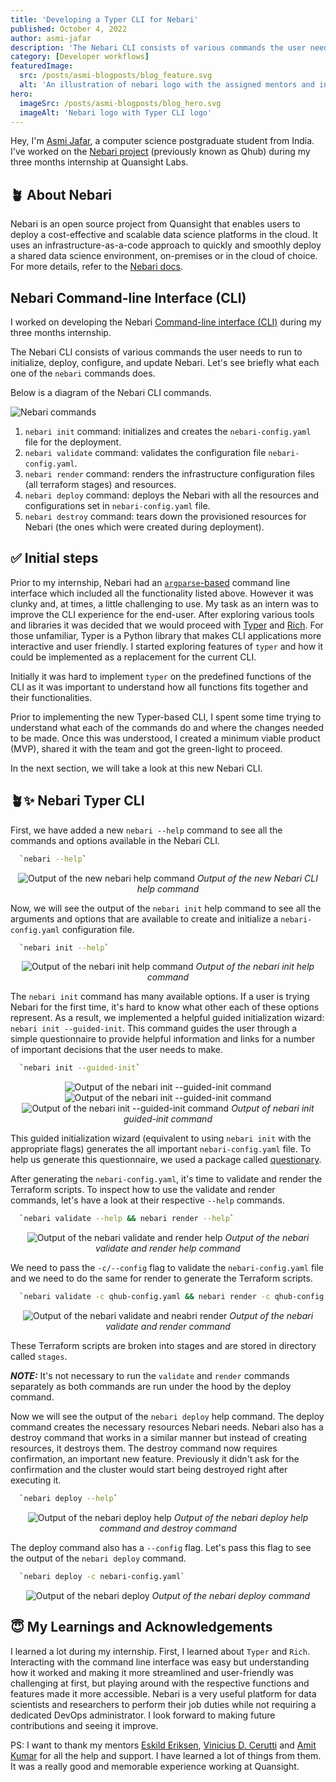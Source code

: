 ```yaml
---
title: 'Developing a Typer CLI for Nebari'
published: October 4, 2022
author: asmi-jafar
description: 'The Nebari CLI consists of various commands the user needs to run to initialize, deploy, configure, and update Nebari.'
category: [Developer workflows]
featuredImage:
  src: /posts/asmi-blogposts/blog_feature.svg
  alt: 'An illustration of nebari logo with the assigned mentors and intern.'
hero:
  imageSrc: /posts/asmi-blogposts/blog_hero.svg
  imageAlt: 'Nebari logo with Typer CLI logo'
---
```


Hey, I'm [Asmi Jafar](https://twitter.com/asmijafar20), a computer science postgraduate student from India.
I've worked on the [Nebari project](https://www.nebari.dev/) (previously known as Qhub) during my three months internship at Quansight Labs.

## 🪴 About Nebari

Nebari is an open source project from Quansight that enables users to deploy a cost-effective and scalable data science platforms in the cloud. It uses an infrastructure-as-a-code approach to quickly and smoothly deploy a shared data science environment, on-premises or in the cloud of choice. For more details, refer to the [Nebari docs](https://www.nebari.dev/).

## Nebari Command-line Interface (CLI)

I worked on developing the Nebari [Command-line interface (CLI)](https://en.wikipedia.org/wiki/Command-line_interface) during my three months internship.

The Nebari CLI consists of various commands the user needs to run to initialize, deploy, configure, and update Nebari. Let's see briefly what each one of the `nebari` commands does.

Below is a diagram of the Nebari CLI commands.

<img alt="Nebari commands" src="/posts/asmi-blogposts/nebari-commands.svg" />

1. `nebari init` command: initializes and creates the `nebari-config.yaml` file for the deployment.
2. `nebari validate` command: validates the configuration file `nebari-config.yaml`.
3. `nebari render` command: renders the infrastructure configuration files (all terraform stages) and resources.
4. `nebari deploy` command: deploys the Nebari with all the resources and configurations set in `nebari-config.yaml` file.
5. `nebari destroy` command: tears down the provisioned resources for Nebari (the ones which were created during deployment).

## ✅ Initial steps

Prior to my internship, Nebari had an [`argparse`-based](https://docs.python.org/3/library/argparse.html) command line interface which included all the functionality listed above. However it was clunky and, at times, a little challenging to use. My task as an intern was to improve the CLI experience for the end-user. After exploring various tools and libraries it was decided that we would proceed with [Typer](https://typer.tiangolo.com/) and [Rich](https://rich.readthedocs.io/en/stable/introduction.html). For those unfamiliar, Typer is a Python library that makes CLI applications more interactive and user friendly. I started exploring features of `typer` and how it could be implemented as a replacement for the current CLI.

Initially it was hard to implement `typer` on the predefined functions of the CLI as it was important to understand how all functions fits together and their functionalities.

Prior to implementing the new Typer-based CLI, I spent some time trying to understand what each of the commands do and where the changes needed to be made. Once this was understood, I created a minimum viable product (MVP), shared it with the team and got the green-light to proceed.

In the next section, we will take a look at this new Nebari CLI.

## 🪴✨ Nebari Typer CLI

First, we have added a new `nebari --help` command to see all the commands and options available in the Nebari CLI.

```bash
  `nebari --help`
```

<p align="center">
    <img
     alt="Output of the new nebari help command"
     src="/posts/asmi-blogposts/nebari-help.png"
    />
    <i>Output of the new Nebari CLI help command</i>
</p>

Now, we will see the output of the `nebari init` help command to see all the arguments and options that are available to create and initialize a `nebari-config.yaml` configuration file.

```bash
  `nebari init --help`
```

<p align="center">
    <img
     alt="Output of the nebari init help command"
     src="/posts/asmi-blogposts/nebari-init-help.png" />
    <i>Output of the nebari init help command</i>
</p>

The `nebari init` command has many available options. If a user is trying Nebari for the first time, it's hard to know what other each of these options represent. As a result, we implemented a helpful guided initialization wizard: `nebari init --guided-init`. This command guides the user through a simple questionnaire to provide helpful information and links for a number of important decisions that the user needs to make.

```bash
  `nebari init --guided-init`
```

<p align="center">
    <img
     alt="Output of the nebari init --guided-init command"
     src="/posts/asmi-blogposts/nebari-gi.png" 
    />
    <img
     alt="Output of the nebari init --guided-init command"
     src="/posts/asmi-blogposts/nebari-gi1.png" 
     />
    <img
     alt="Output of the nebari init --guided-init command"
     src="/posts/asmi-blogposts/nebari-gi2.png" 
     />
    <i>Output of nebari init guided-init command</i>
</p>

This guided initialization wizard (equivalent to using `nebari init` with the appropriate flags) generates the all important `nebari-config.yaml` file. To help us generate this questionnaire, we used a package called [questionary](https://github.com/tmbo/questionary).

After generating the `nebari-config.yaml`, it's time to validate and render the Terraform scripts. To inspect how to use the validate and render commands, let's have a look at their respective `--help` commands.

```bash
  `nebari validate --help && nebari render --help`
```

<p align="center">
    <img
     alt="Output of the nebari validate and render help"
     src="/posts/asmi-blogposts/nebari-vrh.png" />
    <i>Output of the nebari validate and render help command</i>
</p>

We need to pass the `-c/--config` flag to validate the `nebari-config.yaml` file and we need to do the same for render to generate the Terraform scripts.

```bash
  `nebari validate -c qhub-config.yaml && nebari render -c qhub-config.yaml`
```

<p align="center">
    <img
     alt="Output of the nebari validate and neabri render"
     src="/posts/asmi-blogposts/nebari-rv.png" />
    <i>Output of the nebari validate and render command</i>
</p>

These Terraform scripts are broken into stages and are stored in directory called `stages`.

**_NOTE:_** It's not necessary to run the `validate` and `render` commands separately as both commands are run under the hood by the deploy command.

Now we will see the output of the `nebari deploy` help command. The deploy command creates the necessary resources Nebari needs. Nebari also has a destroy command that works in a similar manner but instead of creating resources, it destroys them. The destroy command now requires confirmation, an important new feature. Previously it didn't ask for the confirmation and the cluster would start being destroyed right after executing it.

```bash
  `nebari deploy --help`
```

<p align="center">
    <img
     alt="Output of the nebari deploy help"
     src="/posts/asmi-blogposts/nebari-dh.png" />
    <i>Output of the nebari deploy help command and destroy command</i>
</p>

The deploy command also has a `--config` flag. Let's pass this flag to see the output of the `nebari deploy` command.

```bash
  `nebari deploy -c nebari-config.yaml`
```

<p align="center">
    <img
     alt="Output of the nebari deploy"
     src="/posts/asmi-blogposts/nebari-d.png" />
    <i>Output of the nebari deploy command</i>
</p>

## 😇 My Learnings and Acknowledgements

I learned a lot during my internship. First, I learned about `Typer` and `Rich`. Interacting with the command line interface was easy but understanding how it worked and making it more streamlined and user-friendly was challenging at first, but playing around with the respective functions and features made it more accessible.
Nebari is a very useful platform for data scientists and researchers to perform their job duties while not requiring a dedicated DevOps administrator. I look forward to making future contributions and seeing it improve.

PS: I want to thank my mentors [Eskild Eriksen](https://github.com/iameskild), [Vinicius D. Cerutti](https://github.com/viniciusdc) and [Amit Kumar](https://github.com/aktech) for all the help and support. I have learned a lot of things from them. It was a really good and memorable experience working at Quansight.
